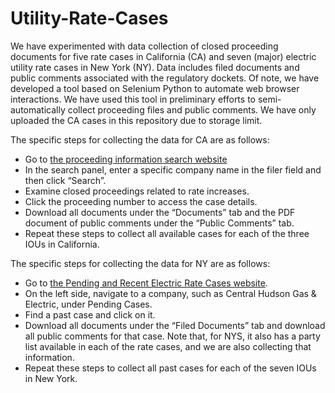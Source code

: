 # Utility-Rate-Cases

We have experimented with data collection of closed proceeding documents for five rate cases in California (CA) and seven (major) electric utility rate cases in New York (NY). Data includes filed documents and public comments associated with the regulatory dockets. Of note, we have developed a tool based on Selenium Python to automate web browser interactions. We have used this tool in preliminary efforts to semi-automatically collect proceeding files and public comments. We have only uploaded the CA cases in this repository due to storage limit.

The specific steps for collecting the data for CA are as follows:
-	Go to [the proceeding information search website](https://apps.cpuc.ca.gov/apex/f?p=401:1::::::) 
-	In the search panel, enter a specific company name in the filer field and then click “Search”.
-	Examine closed proceedings related to rate increases.
-	Click the proceeding number to access the case details.
-	Download all documents under the “Documents” tab and the PDF document of public comments under the “Public Comments” tab.
-	Repeat these steps to collect all available cases for each of the three IOUs in California.

The specific steps for collecting the data for NY are as follows:
-	Go to [the Pending and Recent Electric Rate Cases website](https://dps.ny.gov/pending-and-recent-electric-rate-cases). 
-	On the left side, navigate to a company, such as Central Hudson Gas & Electric, under Pending Cases.
-	Find a past case and click on it.
-	Download all documents under the “Filed Documents” tab and download all public comments for that case. Note that, for NYS, it also has a party list  available in each of the rate cases, and we are also collecting that information.
-	Repeat these steps to collect all past cases for each of the seven IOUs in New York.
